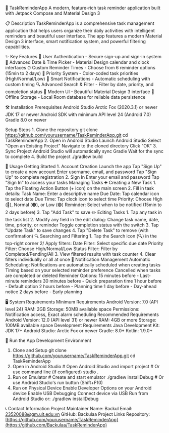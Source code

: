 📱 TaskReminderApp
A modern, feature-rich task reminder application built with Jetpack Compose and Material Design 3

📋 Description
TaskReminderApp is a comprehensive task management application that helps users organize their daily activities with intelligent reminders and beautiful user interface. The app features a modern Material Design 3 interface, smart notification system, and powerful filtering capabilities.

✨ Key Features
  🔐 User Authentication - Secure sign-up and sign-in system
  📅 Advanced Date & Time Picker - Material Design calendar and clock interfaces
  ⏰ Custom Reminder Times - Choose from 6 reminder options (15min to 2 days)
  🎨 Priority System - Color-coded task priorities (High/Normal/Low)
  🔔 Smart Notifications - Automatic scheduling with custom timing
  🔍 Advanced Search & Filter - Filter by date, priority, and completion status
  📱 Modern UI - Beautiful Material Design 3 interface
  💾 Offline Storage - Local Room database for reliable data persistence
  
🛠️ Installation
  Prerequisites
  Android Studio Arctic Fox (2020.3.1) or newer
  JDK 17 or newer
  Android SDK with minimum API level 24 (Android 7.0)
  Gradle 8.0 or newer
  
  Setup Steps
    1. Clone the repository
      git clone https://github.com/yourusername/TaskReminderApp.git
      cd TaskReminderApp
    2. Open in Android Studio
      Launch Android Studio
      Select "Open an Existing Project"
      Navigate to the cloned directory
      Click "OK"
    3. Sync Project
      Android Studio will automatically sync Gradle
      Wait for the sync to complete
    4. Build the project
      ./gradlew build
      
📱 Usage
  Getting Started
    1. Account Creation
      Launch the app
      Tap "Sign Up" to create a new account
      Enter username, email, and password
      Tap "Sign Up" to complete registration
    2. Sign In
      Enter your email and password
      Tap "Sign In" to access your tasks
    Managing Tasks
  ➕ Creating a New Task
    1. Tap the Floating Action Button (+ icon) on the main screen
    2. Fill in task details:
      Task Name: Enter a descriptive name
      Due Date: Tap calendar icon to select date
      Due Time: Tap clock icon to select time
      Priority: Choose High (🔴), Normal (🟠), or Low (🟢)
      Reminder: Select when to be notified (15min to 2 days before)
    3. Tap "Add Task" to save
  ✏️ Editing Tasks
    1. Tap any task in the task list
    2. Modify any field in the edit dialog:
      Change task name, date, time, priority, or reminder
      Toggle completion status with the switch
    3. Tap "Update Task" to save changes
    4. Tap "Delete Task" to remove (with confirmation)
  🔍 Searching and Filtering
    1. Tap the Search icon (🔍) in the top-right corner
    2/ Apply filters:
      Date Filter: Select specific due date
      Priority Filter: Choose High/Normal/Low
      Status Filter: Filter by Completed/Pending/All
    3. View filtered results with task counter
    4. Clear filters individually or all at once
  🔔 Notification Management
    Automatic Scheduling:
      Notifications are automatically scheduled when creating tasks
      Timing based on your selected reminder preference
      Cancelled when tasks are completed or deleted
    Reminder Options:
      15 minutes before - Last-minute reminders
      30 minutes before - Quick preparation time
      1 hour before - Default option
      2 hours before - Planning time
      1 day before - Day-ahead notice
      2 days before - Early planning
      
🖥️ System Requirements
  Minimum Requirements
    Android Version: 7.0 (API level 24)
    RAM: 2GB
    Storage: 50MB available space
    Permissions: Notification access, Exact alarm scheduling
  Recommended Requirements
    Android Version: 12.0 (API level 31) or newer
    RAM: 4GB or more
    Storage: 100MB available space
  Development Requirements
    Java Development Kit: JDK 17+
    Android Studio: Arctic Fox or newer
    Gradle: 8.0+
    Kotlin: 1.9.0+

🚀 Run the App
  Development Environment
  1. Clone and Setup
    git clone https://github.com/yourusername/TaskReminderApp.git
    cd TaskReminderApp
  2. Open in Android Studio
    # Open Android Studio and import project
    # Or use command line (if configured)
    studio .
  3. Run on Emulator
    # Create and start emulator
    ./gradlew installDebug
    # Or use Android Studio's run button (Shift+F10)
  4. Run on Physical Device
    Enable Developer Options on your Android device
    Enable USB Debugging
    Connect device via USB
    Run from Android Studio or:
    ./gradlew installDebug
     
📞 Contact Information
  Project Maintainer
  Name: Backul
  Email: 23520088@gm.uit.edu.vn
  GitHub: Backulaa
  Project Links
  Repository: [https://github.com/yourusername/TaskReminderApp](https://github.com/Backulaa/TaskReminderApp)
